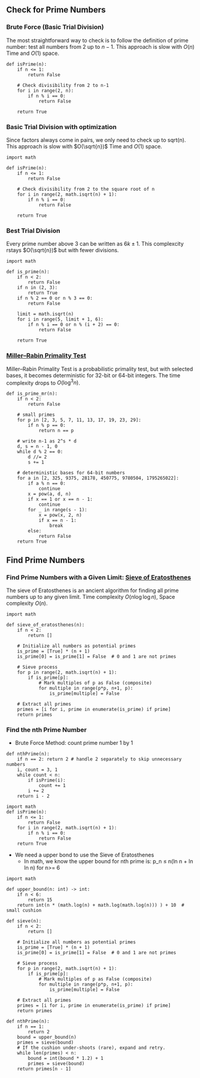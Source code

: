 ## Check for Prime Numbers

### Brute Force (Basic Trial Division)

The most straightforward way to check is to follow the definition of prime number: test all numbers from $2$ up to $n − 1$. This approach is slow with $O(n)$ Time and $O(1)$ space.

```
def isPrime(n):
    if n <= 1:
        return False

    # Check divisibility from 2 to n-1
    for i in range(2, n):
        if n % i == 0:
            return False

    return True
```

### Basic Trial Division with optimization

Since factors always come in pairs, we only need to check up to sqrt(n).
This approach is slow with $O(\sqrt{n})$ Time and $O(1)$ space.

```
import math

def isPrime(n):
    if n <= 1:
        return False

    # Check divisibility from 2 to the square root of n
    for i in range(2, math.isqrt(n) + 1):
        if n % i == 0:
            return False

    return True
```

### Best Trial Division

Every prime number above 3 can be written as $6k \pm 1$. This complexcity rstays $O(\sqrt{n})$ but with fewer divisions.

```
import math

def is_prime(n):
    if n < 2:
        return False
    if n in (2, 3):
        return True
    if n % 2 == 0 or n % 3 == 0:
        return False

    limit = math.isqrt(n)
    for i in range(5, limit + 1, 6):
        if n % i == 0 or n % (i + 2) == 0:
            return False

    return True
```

### [Miller–Rabin Primality Test](https://en.wikipedia.org/wiki/Miller%E2%80%93Rabin_primality_test)

Miller–Rabin Primality Test is a probabilistic primality test, but with selected bases, it becomes deterministic for 32-bit or 64-bit integers. The time complexity drops to $O(\log^3 n)$.

```
def is_prime_mr(n):
    if n < 2:
        return False

    # small primes
    for p in [2, 3, 5, 7, 11, 13, 17, 19, 23, 29]:
        if n % p == 0:
            return n == p

    # write n-1 as 2^s * d
    d, s = n - 1, 0
    while d % 2 == 0:
        d //= 2
        s += 1

    # deterministic bases for 64-bit numbers
    for a in [2, 325, 9375, 28178, 450775, 9780504, 1795265022]:
        if a % n == 0:
            continue
        x = pow(a, d, n)
        if x == 1 or x == n - 1:
            continue
        for _ in range(s - 1):
            x = pow(x, 2, n)
            if x == n - 1:
                break
        else:
            return False
    return True
```

## Find Prime Numbers

### Find Prime Numbers with a Given Limit: [Sieve of Eratosthenes](https://en.wikipedia.org/wiki/Sieve_of_Eratosthenes)

The sieve of Eratosthenes is an ancient algorithm for finding all prime numbers up to any given limit. Time complexity $O(n \log \log n)$, Space complexity $O(n)$.

```
import math

def sieve_of_eratosthenes(n):
    if n < 2:
        return []

    # Initialize all numbers as potential primes
    is_prime = [True] * (n + 1)
    is_prime[0] = is_prime[1] = False  # 0 and 1 are not primes

    # Sieve process
    for p in range(2, math.isqrt(n) + 1):
        if is_prime[p]:
            # Mark multiples of p as False (composite)
            for multiple in range(p*p, n+1, p):
                is_prime[multiple] = False

    # Extract all primes
    primes = [i for i, prime in enumerate(is_prime) if prime]
    return primes
```

### Find the nth Prime Number

- Brute Force Method: count prime number 1 by 1

```
def nthPrime(n):
    if n == 2: return 2 # handle 2 separately to skip unnecessary numbers
    i, count = 3, 1
    while count < n:
        if isPrime(i):
            count += 1
        i += 2
    return i - 2

import math
def isPrime(n):
    if n <= 1:
        return False
    for i in range(2, math.isqrt(n) + 1):
        if n % i == 0:
            return False
    return True
```

- We need a upper bond to use the Sieve of Eratosthenes
  - In math, we know the upper bound for nth prime is: p_n ≤ n(ln n + ln ln n) for n>= 6

```
import math

def upper_bound(n: int) -> int:
    if n < 6:
        return 15
    return int(n * (math.log(n) + math.log(math.log(n))) ) + 10  # small cushion

def sieve(n):
    if n < 2:
        return []

    # Initialize all numbers as potential primes
    is_prime = [True] * (n + 1)
    is_prime[0] = is_prime[1] = False  # 0 and 1 are not primes

    # Sieve process
    for p in range(2, math.isqrt(n) + 1):
        if is_prime[p]:
            # Mark multiples of p as False (composite)
            for multiple in range(p*p, n+1, p):
                is_prime[multiple] = False

    # Extract all primes
    primes = [i for i, prime in enumerate(is_prime) if prime]
    return primes

def nthPrime(n):
    if n == 1:
        return 2
    bound = upper_bound(n)
    primes = sieve(bound)
    # If the cushion under-shoots (rare), expand and retry.
    while len(primes) < n:
        bound = int(bound * 1.2) + 1
        primes = sieve(bound)
    return primes[n - 1]
```
